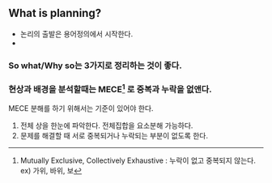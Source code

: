 ## What is planning?
- 논리의 출발은 용어정의에서 시작한다.
- 
### So what/Why so는 3가지로 정리하는 것이 좋다.
### 현상과 배경을 분석할때는 MECE[^1] 로 중복과 누락을 없앤다.
 MECE 분해를 하기 위해서는 기준이 있어야 한다.
1. 전체 상을 한눈에 파악한다. 전체집합을 요소분해 가능하다.
2. 문제를 해결할 때 서로 중복되거나 누락되는 부분이 없도록 한다.











[^1]: Mutually Exclusive, Collectively Exhaustive : 누락이 없고 중복되지 않는다. ex) 가위, 바위, 보
<!--stackedit_data:
eyJoaXN0b3J5IjpbLTIwNDgyNzY5NzEsODk4MTk5OTc4LC0yMD
g4NzQ2NjEyXX0=
-->